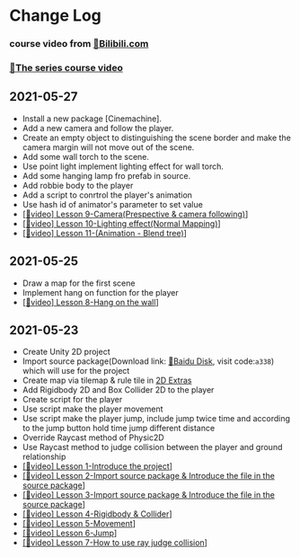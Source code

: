 # Change Log

### course video from [🔗Bilibili.com](https://www.bilibili.com/)

### [🔗The series course video](https://space.bilibili.com/370283072/channel/detail?cid=91017&ctype=0)

## 2021-05-27
- Install a new package [Cinemachine].
- Add a new camera and follow the player.
- Create an empty object to distinguishing the scene border and make the camera margin will not move out of the scene.
- Add some wall torch to the scene.
- Use point light implement lighting effect for wall torch.
- Add some hanging lamp fro prefab in source.
- Add robbie body to the player
- Add a script to conrtrol the player's animation 
- Use hash id of animator's parameter to set value 
- [[🔗video] Lesson 9-Camera(Prespective & camera following)](https://www.bilibili.com/video/BV1HE41127qk)]
- [[🔗video] Lesson 10-Lighting effect(Normal Mapping)](https://www.bilibili.com/video/BV1dE411y7m3)]
- [[🔗video] Lesson 11-(Animation - Blend tree)](https://www.bilibili.com/video/BV15E411a7ti)]


## 2021-05-25
- Draw a map for the first scene
- Implement hang on function for the player
- [[🔗video] Lesson 8-Hang on the wall](https://www.bilibili.com/video/BV1WE41167ng)]


## 2021-05-23
- Create Unity 2D project
- Import source package(Download link: [🔗Baidu Disk](https://pan.baidu.com/s/1c0I1pO7Rr8w4s4SGcfscHA), visit code:`a338`) which will use for the project
- Create map via tilemap & rule tile in [2D Extras](https://github.com/Unity-Technologies/2d-extras) 
- Add Rigidbody 2D and Box Collider 2D to the player 
- Create script for the player
- Use script make the player movement
- Use script make the player jump, include jump twice time and according to the jump button hold time jump different distance
- Override Raycast method of Physic2D 
- Use Raycast method to judge collision between the player and ground relationship 
- [[🔗video] Lesson 1-Introduce the project](https://www.bilibili.com/video/BV1iE411D71j)]
- [[🔗video] Lesson 2-Import source package & Introduce the file in the source package](https://www.bilibili.com/video/BV1wJ411c7Dh)]
- [[🔗video] Lesson 3-Import source package & Introduce the file in the source package](https://www.bilibili.com/video/BV1FE411f7VJ)]
- [[🔗video] Lesson 4-Rigidbody & Collider](https://www.bilibili.com/video/BV1tE411o7tB)]
- [[🔗video] Lesson 5-Movement](https://www.bilibili.com/video/BV1FE411o7Co)]
- [[🔗video] Lesson 6-Jump](https://www.bilibili.com/video/BV12E411C7cb)]
- [[🔗video] Lesson 7-How to use ray judge collision](https://www.bilibili.com/video/BV1uE411y7Cg)]

